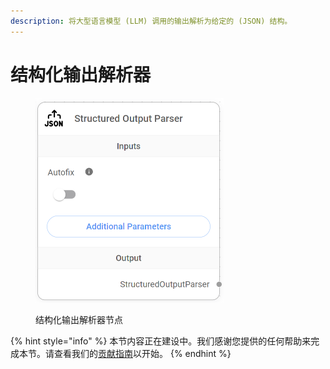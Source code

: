 ```yaml
---
description: 将大型语言模型 (LLM) 调用的输出解析为给定的 (JSON) 结构。
---
```


# 结构化输出解析器

<figure><img src="../../../.gitbook/assets/image (127).png" alt="" width="301"><figcaption><p>结构化输出解析器节点</p></figcaption></figure>

{% hint style="info" %}
本节内容正在建设中。我们感谢您提供的任何帮助来完成本节。请查看我们的[贡献指南](../../../contributing/)以开始。
{% endhint %}
